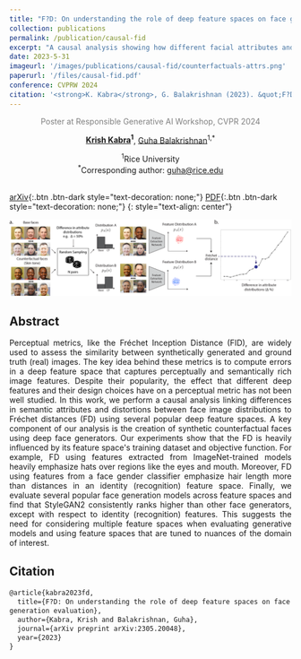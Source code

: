 ```yaml
---
title: "F?D: On understanding the role of deep feature spaces on face generation evaluation"
collection: publications
permalink: /publication/causal-fid
excerpt: "A causal analysis showing how different facial attributes and distortions to semantic regions impact the Fréchet distance across several popular deep feature spaces" 
date: 2023-5-31 
imageurl: '/images/publications/causal-fid/counterfactuals-attrs.png' 
paperurl: '/files/causal-fid.pdf'
conference: CVPRW 2024
citation: '<strong>K. Kabra</strong>, G. Balakrishnan (2023). &quot;F?D: On understanding the role of deep feature spaces on face generation evaluation&quot; <i>arXiv preprint</i> arXiv:2305.20048.'
--- 
```


<div style="text-align:center;">
  <p style="color:gray">Poster at Responsible Generative AI Workshop, CVPR 2024</p>

  <strong><a href="https://krishk97.github.io/"> Krish Kabra</a><sup>1</sup></strong>, <a href="https://www.guhabalakrishnan.com/">Guha Balakrishnan</a><sup>1,*</sup><br>

  <sup>1</sup>Rice University<br>
  <sup>*</sup>Corresponding author: guha@rice.edu<br>
  <br>
</div>

[<i class="ai ai-arxiv-square ai-fw"></i> arXiv](https://arxiv.org/abs/2210.04868){:.btn .btn-dark style="text-decoration: none;"} [<i class="fas fa-fw fa-file-pdf"></i> PDF](/files/causal-fid.pdf){:.btn .btn-dark style="text-decoration: none;"}
{: style="text-align: center"}

<center><img src = '/images/publications/causal-fid/causal-analysis-fid-overview-v5.png'></center>

## Abstract 
<p style="text-align:justify;">
Perceptual metrics, like the Fréchet Inception Distance (FID), are widely used to assess the similarity between synthetically generated and ground truth (real) images. The key idea behind these metrics is to compute errors in a deep feature space that captures perceptually and semantically rich image features. Despite their popularity, the effect that different deep features and their design choices have on a perceptual metric has not been well studied. In this work, we perform a causal analysis linking differences in semantic attributes and distortions between face image distributions to Fréchet distances (FD) using several popular deep feature spaces. A key component of our analysis is the creation of synthetic counterfactual faces using deep face generators. Our experiments show that the FD is heavily influenced by its feature space's training dataset and objective function. For example, FD using features extracted from ImageNet-trained models heavily emphasize hats over regions like the eyes and mouth. Moreover, FD using features from a face gender classifier emphasize hair length more than distances in an identity (recognition) feature space. Finally, we evaluate several popular face generation models across feature spaces and find that StyleGAN2 consistently ranks higher than other face generators, except with respect to identity (recognition) features. This suggests the need for considering multiple feature spaces when evaluating generative models and using feature spaces that are tuned to nuances of the domain of interest.
</p>

## Citation 
```bibitex
@article{kabra2023fd,  
  title={F?D: On understanding the role of deep feature spaces on face generation evaluation}, 
  author={Kabra, Krish and Balakrishnan, Guha},
  journal={arXiv preprint arXiv:2305.20048},
  year={2023}
}
```
